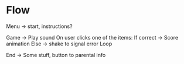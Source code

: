 # Flow
Menu -> start, instructions?

Game ->
    Play sound
    On user clicks one of the items:
        If correct -> Score animation
        Else -> shake to signal error
    Loop

End ->
    Some stuff, button to parental info

